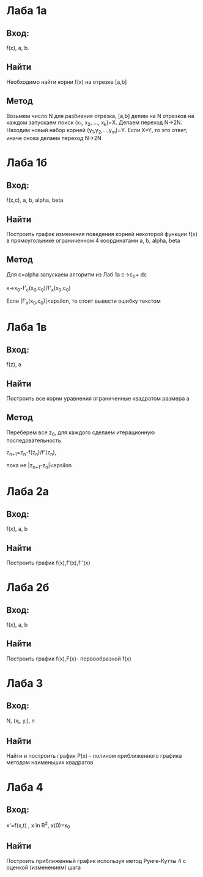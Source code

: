 # Лаба 1а
## Вход:
f(x), a, b.
## Найти 
Необходимо найти корни f(x) на отрезке [a,b]
## Метод
Возьмем число N для разбиения отрезка, [a,b] делим на N отрезков на каждом запускаем поиск (x<sub>1</sub>, x<sub>2</sub>, ..., x<sub>k</sub>)=X. Делаем переход N->2N. Находим новый набор корней (y<sub>1</sub>,y<sub>2</sub>,...,y<sub>m</sub>)=Y. Если X=Y, то это ответ, иначе снова делаем переход N->2N
# Лаба 1б
## Вход:
f(x,c), a, b, alpha, beta
## Найти
Построить график изменения поведения корней некоторой функции f(x) в прямоугольнике ограниченном 4 координатами a, b, alpha, beta
## Метод
Для c=alpha запускаем алгоритм из Лаб 1а 
c->c<sub>0</sub>+ dc

x->x<sub>0</sub>-f'<sub>c</sub>(x<sub>0</sub>,c<sub>0</sub>)/f'<sub>x</sub>(x<sub>0</sub>,c<sub>0</sub>)

Если |f'<sub>x</sub>(x<sub>0</sub>,c<sub>0</sub>)|<epsilon, то стоит вывести ошибку текстом
# Лаба 1в
## Вход:
f(z), a
## Найти
Построить все корни уравнения ограниченные квадратом размера a
## Метод
Переберем все z<sub>0</sub>, для каждого сделаем итерационную последовательность 

z<sub>n+1</sub>=z<sub>n</sub>-f(z<sub>n</sub>)/f'(z<sub>n</sub>),

пока не |z<sub>n+1</sub>-z<sub>n</sub>|<epsilon
# Лаба 2а
## Вход:
f(x), a, b
## Найти
Построить график f(x),f'(x),f''(x)
# Лаба 2б
## Вход:
f(x), a, b
## Найти
Построить график f(x),F(x)- первообразной f(x)
# Лаба 3
## Вход:
N, (x<sub>i</sub>, y<sub>i</sub>), n
## Найти
Найти и построить график P(x) - полином приближенного графика методом наименьших квадратов
# Лаба 4
## Вход:
x'=f(x,t) , x in R<sup>2</sup>, x(0)=x<sub>0</sub>
## Найти
Построить приближенный график используя метод Рунге-Кутты 4 с оценкой (изменением) шага 